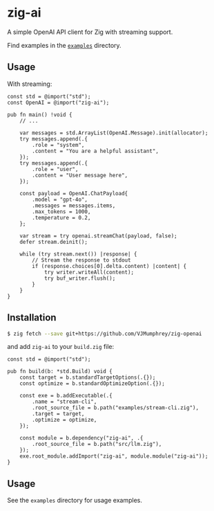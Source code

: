 # zig-ai

A simple OpenAI API client for Zig with streaming support.

Find examples in the [`examples`](./examples) directory.

## Usage

With streaming:

```zig
const std = @import("std");
const OpenAI = @import("zig-ai");

pub fn main() !void {
    // ...

    var messages = std.ArrayList(OpenAI.Message).init(allocator);
    try messages.append(.{
        .role = "system",
        .content = "You are a helpful assistant",
    });
    try messages.append(.{
        .role = "user",
        .content = "User message here",
    });

    const payload = OpenAI.ChatPayload{
        .model = "gpt-4o",
        .messages = messages.items,
        .max_tokens = 1000,
        .temperature = 0.2,
    };

    var stream = try openai.streamChat(payload, false);
    defer stream.deinit();

    while (try stream.next()) |response| {
        // Stream the response to stdout
        if (response.choices[0].delta.content) |content| {
            try writer.writeAll(content);
            try buf_writer.flush();
        }
    }
}
```

## Installation

```bash
$ zig fetch --save git+https://github.com/VJMumphrey/zig-openai
```

and add `zig-ai` to your `build.zig` file:

```zig
const std = @import("std");

pub fn build(b: *std.Build) void {
    const target = b.standardTargetOptions(.{});
    const optimize = b.standardOptimizeOption(.{});

    const exe = b.addExecutable(.{
        .name = "stream-cli",
        .root_source_file = b.path("examples/stream-cli.zig"),
        .target = target,
        .optimize = optimize,
    });

    const module = b.dependency("zig-ai", .{
        .root_source_file = b.path("src/llm.zig"),
    });
    exe.root_module.addImport("zig-ai", module.module("zig-ai"));
}
```

## Usage

See the `examples` directory for usage examples.
